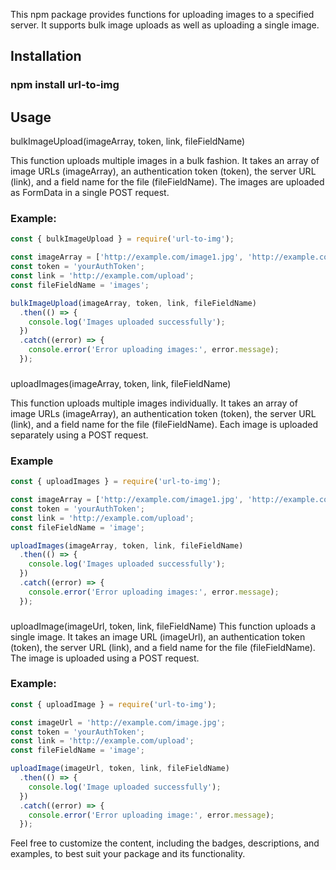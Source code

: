 This npm package provides functions for uploading images to a specified server. It supports bulk image uploads as well as uploading a single image.

## Installation


### npm install url-to-img

## Usage

bulkImageUpload(imageArray, token, link, fileFieldName)

This function uploads multiple images in a bulk fashion. It takes an array of image URLs (imageArray), an authentication token (token), the server URL (link), and a field name for the file (fileFieldName).
The images are uploaded as FormData in a single POST request.

### Example: 

```js
const { bulkImageUpload } = require('url-to-img');

const imageArray = ['http://example.com/image1.jpg', 'http://example.com/image2.jpg'];
const token = 'yourAuthToken';
const link = 'http://example.com/upload';
const fileFieldName = 'images';

bulkImageUpload(imageArray, token, link, fileFieldName)
  .then(() => {
    console.log('Images uploaded successfully');
  })
  .catch((error) => {
    console.error('Error uploading images:', error.message);
  });
```

###
uploadImages(imageArray, token, link, fileFieldName)

This function uploads multiple images individually. It takes an array of image URLs (imageArray), an authentication token (token), the server URL (link),
and a field name for the file (fileFieldName). Each image is uploaded separately using a POST request.

### Example

```js
const { uploadImages } = require('url-to-img');

const imageArray = ['http://example.com/image1.jpg', 'http://example.com/image2.jpg'];
const token = 'yourAuthToken';
const link = 'http://example.com/upload';
const fileFieldName = 'image';

uploadImages(imageArray, token, link, fileFieldName)
  .then(() => {
    console.log('Images uploaded successfully');
  })
  .catch((error) => {
    console.error('Error uploading images:', error.message);
  });
```

###
uploadImage(imageUrl, token, link, fileFieldName)
This function uploads a single image. It takes an image URL (imageUrl), an authentication token (token), the server URL (link), and a field name for the file (fileFieldName). The image is uploaded using a POST request.

### Example:

```js
const { uploadImage } = require('url-to-img');

const imageUrl = 'http://example.com/image.jpg';
const token = 'yourAuthToken';
const link = 'http://example.com/upload';
const fileFieldName = 'image';

uploadImage(imageUrl, token, link, fileFieldName)
  .then(() => {
    console.log('Image uploaded successfully');
  })
  .catch((error) => {
    console.error('Error uploading image:', error.message);
  });
```

Feel free to customize the content, including the badges, descriptions, and examples, to best suit your package and its functionality.



